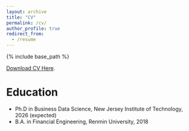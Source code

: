 ```yaml
---
layout: archive
title: "CV"
permalink: /cv/
author_profile: true
redirect_from:
  - /resume
---
```


{% include base_path %}

[Download CV Here](http://zhoufq001.github.io/files/cv_fuqinZhou.pdf "Resume").

Education
======
* Ph.D in Business Data Science, New Jersey Institute of Technology, 2026 (expected)
* B.A. in Financial Engineering, Renmin University, 2018

